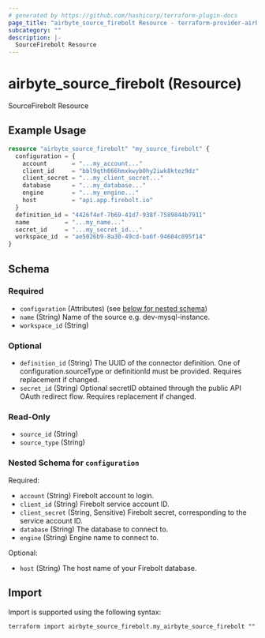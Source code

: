 ```yaml
---
# generated by https://github.com/hashicorp/terraform-plugin-docs
page_title: "airbyte_source_firebolt Resource - terraform-provider-airbyte"
subcategory: ""
description: |-
  SourceFirebolt Resource
---
```


# airbyte_source_firebolt (Resource)

SourceFirebolt Resource

## Example Usage

```terraform
resource "airbyte_source_firebolt" "my_source_firebolt" {
  configuration = {
    account       = "...my_account..."
    client_id     = "bbl9qth066hmxkwyb0hy2iwk8ktez9dz"
    client_secret = "...my_client_secret..."
    database      = "...my_database..."
    engine        = "...my_engine..."
    host          = "api.app.firebolt.io"
  }
  definition_id = "4426f4ef-7b69-41d7-938f-7589844b7911"
  name          = "...my_name..."
  secret_id     = "...my_secret_id..."
  workspace_id  = "ae5026b9-8a30-49cd-ba6f-94604c895f14"
}
```

<!-- schema generated by tfplugindocs -->
## Schema

### Required

- `configuration` (Attributes) (see [below for nested schema](#nestedatt--configuration))
- `name` (String) Name of the source e.g. dev-mysql-instance.
- `workspace_id` (String)

### Optional

- `definition_id` (String) The UUID of the connector definition. One of configuration.sourceType or definitionId must be provided. Requires replacement if changed.
- `secret_id` (String) Optional secretID obtained through the public API OAuth redirect flow. Requires replacement if changed.

### Read-Only

- `source_id` (String)
- `source_type` (String)

<a id="nestedatt--configuration"></a>
### Nested Schema for `configuration`

Required:

- `account` (String) Firebolt account to login.
- `client_id` (String) Firebolt service account ID.
- `client_secret` (String, Sensitive) Firebolt secret, corresponding to the service account ID.
- `database` (String) The database to connect to.
- `engine` (String) Engine name to connect to.

Optional:

- `host` (String) The host name of your Firebolt database.

## Import

Import is supported using the following syntax:

```shell
terraform import airbyte_source_firebolt.my_airbyte_source_firebolt ""
```
